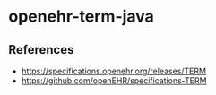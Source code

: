 # openehr-term-java

## References

- https://specifications.openehr.org/releases/TERM
- https://github.com/openEHR/specifications-TERM
